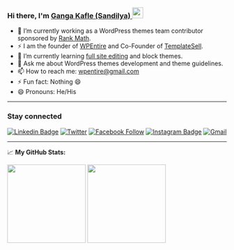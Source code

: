 ### Hi there, I'm <a href="https://www.kafleg.com.np" target="_blank"> Ganga Kafle (Sandilya) </a> <img src="https://media.giphy.com/media/hvRJCLFzcasrR4ia7z/giphy.gif" width="25px">

- 🔭 I’m currently working as a WordPress themes team contributor sponsored by [Rank Math](https://rankmath.com/?ref=wpentire).
- ⚡ I am the founder of [WPEntire](https://www.wpentire.com) and Co-Founder of [TemplateSell](https://www.templatesell.com).
- 🌱 I’m currently learning [full site editing](https://www.kafleg.com.np/what-is-full-site-editing/) and block themes. 
- 💬 Ask me about WordPress themes development and theme guidelines.
- 📫 How to reach me: wpentire@gmail.com
- ⚡ Fun fact: Nothing 😄
- 😄 Pronouns: He/His

<hr>

### Stay connected 
[![Linkedin Badge](https://img.shields.io/badge/-LinkedIn-0e76a8?style=flat-square&logo=Linkedin&logoColor=white)](https://www.linkedin.com/in/kafleg/) 
[![Twitter](https://img.shields.io/badge/%20-Twitter-black?color=14171A&labelColor=000&logo=twitter&logoColor=fff)](https://twitter.com/sandilyakafle) 
[![Facebook Follow](https://img.shields.io/badge/%20-Facebook-black?color=14171A&labelColor=1976d2&logo=facebook&logoColor=ffffff)](https://www.facebook.com/kafleg) 
[![Instagram Badge](https://img.shields.io/badge/-Instagram-e4405f?style=flat-square&logo=Instagram&logoColor=white)](https://instagram.com/kafle_g/)
[![Gmail](https://img.shields.io/badge/%20-@Email-black?color=14171A&labelColor=D44638&logo=gmail&logoColor=fff)](mailto:wpentire@gmail.com) 

<hr>

📈 **My GitHub Stats:**

<p>
<img height="180em" src="https://github-readme-stats.vercel.app/api?username=kafleg&show_icons=true&hide_border=true&&count_private=true&include_all_commits=true" />
  <img height="180em" src="https://github-readme-stats.vercel.app/api/top-langs/?username=kafleg&exclude_repo=KNN-Image-Classification&show_icons=true&hide_border=true&layout=compact&langs_count=8"/>
</p>

<!--
**kafleg/kafleg** is a ✨ _special_ ✨ repository because its `README.md` (this file) appears on your GitHub profile.

Here are some ideas to get you started:

- 🔭 I’m currently working on ....
- 🌱 I’m currently learning ...
- 👯 I’m looking to collaborate on ...
- 🤔 I’m looking for help with ...
- 💬 Ask me about ...
- 📫 How to reach me: ...
- 😄 Pronouns: ...
- ⚡ Fun fact: ...
-->
